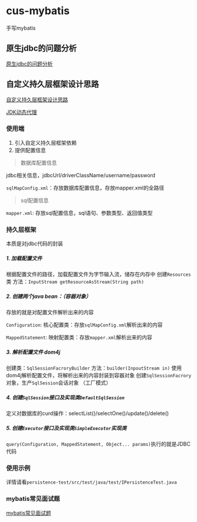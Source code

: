 # cus-mybatis
手写mybatis

## 原生jdbc的问题分析
[原生jdbc的问题分析](doc/images/jdbc.png)

## 自定义持久层框架设计思路

[自定义持久层框架设计思路](doc/images/persistence.png)

[JDK动态代理](doc/images/proxy.png)

### 使用端

1.  引入自定义持久层框架依赖
2.  提供配置信息

> 数据库配置信息

jdbc相关信息，jdbcUrl/driverClassName/username/password

```sqlMapConfig.xml```：存放数据库配置信息，存放mapper.xml的全路径
> sql配置信息

```mapper.xml```: 存放sql配置信息，sql语句、参数类型、返回值类型

### 持久层框架
本质是对jdbc代码的封装
##### 1. 加载配置文件

根据配置文件的路径，加载配置文件为字节输入流，储存在内存中
创建```Resources```类 方法：```InputStream getResourceAsStream(String path)```
##### 2. 创建两个java bean：（容器对象）

存放的就是对配置文件解析出来的内容

```Configuration```: 核心配置类：存放```sqlMapConfig.xml```解析出来的内容

```MappedStatement```: 映射配置类：存放```mapper.xml```解析出来的内容

##### 3. 解析配置文件 dom4j

创建类：```SqlSessionFacroryBuilder``` 方法：```builder(InpoutStream in)```
使用dom4j解析配置文件，将解析出来的内容封装到容器对象
创建```SqlSessionFacrory```对象，生产```SqlSession```会话对象 （工厂模式）

##### 4. 创建```SqlSession```接口及实现类```DefaultSqlSession```

定义对数据库的curd操作：selectList()/selectOne()/update()/delete()

##### 5. 创建```Executor```接口及实现类```SimpleExecutor```实现类

```query(Configuration, MappedStatement, Object... params)```执行的就是JDBC代码

### 使用示例

详情请看```persistence-test/src/test/java/test/IPersistenceTest.java```

### mybatis常见面试题

[mybatis常见面试题](doc/mybatis常见面试题.md)
